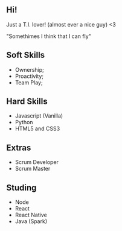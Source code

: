 ## Hi!

Just a T.I. lover! (almost ever a nice guy) <3

"Somethimes I think that I can fly" 


## Soft Skills
- Ownership;
- Proactivity;
- Team Play;

## Hard Skills
- Javascript (Vanilla)
- Python
- HTML5 and CSS3

## Extras
- Scrum Developer
- Scrum Master

## Studing
- Node
- React
- React Native
- Java (Spark)

